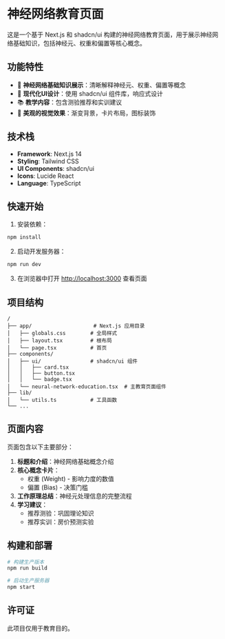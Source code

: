 # 神经网络教育页面

这是一个基于 Next.js 和 shadcn/ui 构建的神经网络教育页面，用于展示神经网络基础知识，包括神经元、权重和偏置等核心概念。

## 功能特性

- 🧠 **神经网络基础知识展示**：清晰解释神经元、权重、偏置等概念
- 🎨 **现代化UI设计**：使用 shadcn/ui 组件库，响应式设计
- 📚 **教学内容**：包含测验推荐和实训建议
- 💫 **美观的视觉效果**：渐变背景，卡片布局，图标装饰

## 技术栈

- **Framework**: Next.js 14
- **Styling**: Tailwind CSS
- **UI Components**: shadcn/ui
- **Icons**: Lucide React
- **Language**: TypeScript

## 快速开始

1. 安装依赖：
```bash
npm install
```

2. 启动开发服务器：
```bash
npm run dev
```

3. 在浏览器中打开 [http://localhost:3000](http://localhost:3000) 查看页面

## 项目结构

```
/
├── app/                    # Next.js 应用目录
│   ├── globals.css        # 全局样式
│   ├── layout.tsx         # 根布局
│   └── page.tsx           # 首页
├── components/
│   ├── ui/                # shadcn/ui 组件
│   │   ├── card.tsx
│   │   ├── button.tsx
│   │   └── badge.tsx
│   └── neural-network-education.tsx  # 主教育页面组件
├── lib/
│   └── utils.ts           # 工具函数
└── ...
```

## 页面内容

页面包含以下主要部分：

1. **标题和介绍**：神经网络基础概念介绍
2. **核心概念卡片**：
   - 权重 (Weight) - 影响力度的数值
   - 偏置 (Bias) - 决策门槛
3. **工作原理总结**：神经元处理信息的完整流程
4. **学习建议**：
   - 推荐测验：巩固理论知识
   - 推荐实训：房价预测实验

## 构建和部署

```bash
# 构建生产版本
npm run build

# 启动生产服务器
npm start
```

## 许可证

此项目仅用于教育目的。
